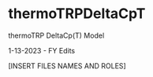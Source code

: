 # thermoTRPDeltaCpT
thermoTRP DeltaCp(T) Model

1-13-2023 - FY Edits

[INSERT FILES NAMES AND ROLES]
